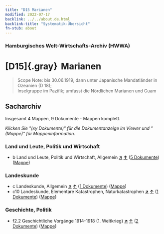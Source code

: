 ```yaml
---
title: "D15 Marianen"
modified: 2022-07-17
backlink: ../../about.de.html
backlink-title: "Systematik-Übersicht"
fn-stub: about
---
```


### Hamburgisches Welt-Wirtschafts-Archiv (HWWA)

# [D15]{.gray}&#8201; Marianen&#160; 


> Scope Note: bis 30.06.1919, dann unter Japanische Mandatländer in Ozeanien (D 18); 	
Inselgruppe im Pazifik; umfasst die Nördlichen Marianen und Guam






## Sacharchiv






Insgesamt 4 Mappen, 9 Dokumente - Mappen komplett.

_Klicken Sie "(xy Dokumente)" für die Dokumentanzeige im Viewer und "(Mappe)" für Mappeninformation._




### Land und Leute, Politik und Wirtschaft

- b Land und Leute, Politik und Wirtschaft, Allgemein [**&nearr;**](../../../subject/i/144196/about.de.html "Land und Leute, Politik und Wirtschaft, Allgemein (in der ganzen Welt)") [**&uarr;**](../../../subject/about.de.html#b "Sachsystematik") (<a href="https://pm20.zbw.eu/iiifview/folder/sh/141615,144196" title="über: Marianen : Land und Leute, Politik und Wirtschaft, Allgemein" target="_blank">5 Dokumente</a>) ([Mappe](../../../../folder/sh/1416xx/141615/1441xx/144196/about.de.html))

### Landeskunde

- c Landeskunde, Allgemein [**&nearr;**](../../../subject/i/144199/about.de.html "Landeskunde, Allgemein (in der ganzen Welt)") [**&uarr;**](../../../subject/about.de.html#c "Sachsystematik") (<a href="https://pm20.zbw.eu/iiifview/folder/sh/141615,144199" title="über: Marianen : Landeskunde, Allgemein" target="_blank">1 Dokumente</a>) ([Mappe](../../../../folder/sh/1416xx/141615/1441xx/144199/about.de.html))
- c10 Landeskunde, Elementare Katastrophen, Naturkatastrophen [**&nearr;**](../../../subject/i/144215/about.de.html "Landeskunde, Elementare Katastrophen, Naturkatastrophen (in der ganzen Welt)") [**&uarr;**](../../../subject/about.de.html#c10 "Sachsystematik") (<a href="https://pm20.zbw.eu/iiifview/folder/sh/141615,144215" title="über: Marianen : Landeskunde, Elementare Katastrophen, Naturkatastrophen" target="_blank">1 Dokumente</a>) ([Mappe](../../../../folder/sh/1416xx/141615/1442xx/144215/about.de.html))

### Geschichte, Politik

- f2.2 Geschichtliche Vorgänge 1914-1918 (1. Weltkrieg) [**&nearr;**](../../../subject/i/181360/about.de.html "Geschichtliche Vorgänge 1914-1918 (1. Weltkrieg) (in der ganzen Welt)") [**&uarr;**](../../../subject/about.de.html#f2.2 "Sachsystematik") (<a href="https://pm20.zbw.eu/iiifview/folder/sh/141615,181360" title="über: Marianen : Geschichtliche Vorgänge 1914-1918 (1. Weltkrieg)" target="_blank">2 Dokumente</a>) ([Mappe](../../../../folder/sh/1416xx/141615/1813xx/181360/about.de.html))






